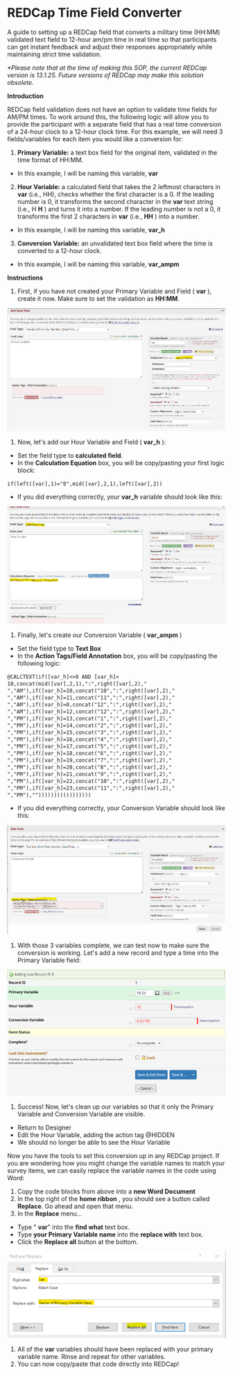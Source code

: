 # REDCap Time Field Converter
A guide to setting up a REDCap field that converts a military time (HH:MM) validated text field to 12-hour am/pm time in real time so that participants can get instant feedback and adjust their responses appropriately while maintaining strict time validation.

_\*Please note that at the time of making this SOP, the current REDCap version is 13.1.25. Future versions of REDCap may make this solution obsolete._

**Introduction**

REDCap field validation does not have an option to validate time fields for AM/PM times. To work around this, the following logic will allow you to provide the participant with a separate field that has a real time conversion of a 24-hour clock to a 12-hour clock time. For this example, we will need 3 fields/variables for each item you would like a conversion for:

1. **Primary Variable:** a text box field for the original item, validated in the time format of HH:MM.
  - In this example, I will be naming this variable, **var**
2. **Hour Variable:** a calculated field that takes the 2 leftmost characters in **var** (i.e., HH), checks whether the first character is a 0. If the leading number is 0, it transforms the second character in the **var** text string (i.e., H **H** ) and turns it into a number. If the leading number is not a 0, it transforms the first 2 characters in **var** (i.e., **HH** ) into a number.
  - In this example, I will be naming this variable, **var_h**
3. **Conversion Variable:** an unvalidated text box field where the time is converted to a 12-hour clock.
  - In this example, I will be naming this variable, **var_ampm**

**Instructions**

1. First, if you have not created your Primary Variable and Field ( **var** ), create it now. Make sure to set the validation as **HH:MM**.

![Create a Primary Field](https://github.com/ncdunn7/REDCap-Time-Field-Converter/blob/main/assets/image1.png)

1. Now, let's add our Hour Variable and Field ( **var_h** ):
  - Set the field type to **calculated field**.
  - In the **Calculation Equation** box, you will be copy/pasting your first logic block:

```
if(left([var],1)="0",mid([var],2,1),left([var],2))
```

- If you did everything correctly, your **var_h** variable should look like this:

![Create var_h field](https://github.com/ncdunn7/REDCap-Time-Field-Converter/blob/main/assets/image2.png)

1. Finally, let's create our Conversion Variable ( **var_ampm** )
  - Set the field type to **Text Box**
  - In the **Action Tags/Field Annotation** box, you will be copy/pasting the following logic:

```
@CALCTEXT(if([var_h]<>0 AND [var_h]< 10,concat(mid([var],2,1),":",right([var],2)," ","AM"),if([var_h]=10,concat("10",":",right([var],2)," ","AM"),if([var_h]=11,concat("11",":",right([var],2)," ","AM"),if([var_h]=0,concat("12",":",right([var],2)," ","AM"),if([var_h]=12,concat("12",":",right([var],2)," ","PM"),if([var_h]=13,concat("1",":",right([var],2)," ","PM"),if([var_h]=14,concat("2",":",right([var],2)," ","PM"),if([var_h]=15,concat("3",":",right([var],2)," ","PM"),if([var_h]=16,concat("4",":",right([var],2)," ","PM"),if([var_h]=17,concat("5",":",right([var],2)," ","PM"),if([var_h]=18,concat("6",":",right([var],2)," ","PM"),if([var_h]=19,concat("7",":",right([var],2)," ","PM"),if([var_h]=20,concat("8",":",right([var],2)," ","PM"),if([var_h]=21,concat("9",":",right([var],2)," ","PM"),if([var_h]=22,concat("10",":",right([var],2)," ","PM"),if([var_h]=23,concat("11",":",right([var],2)," ","PM"),"")))))))))))))))))

```

- If you did everything correctly, your Conversion Variable should look like this:

![Conversion Variable](https://github.com/ncdunn7/REDCap-Time-Field-Converter/blob/main/assets/image3.png)

1. With those 3 variables complete, we can test now to make sure the conversion is working. Let's add a new record and type a time into the Primary Variable field:

![Testing the new conversion field](https://github.com/ncdunn7/REDCap-Time-Field-Converter/blob/main/assets/image4.png)

1. Success! Now, let's clean up our variables so that it only the Primary Variable and Conversion Variable are visible.
  - Return to Designer
  - Edit the Hour Variable, adding the action tag @HIDDEN
  - We should no longer be able to see the Hour Variable

Now you have the tools to set this conversion up in any REDCap project. If you are wondering how you might change the variable names to match your survey items, we can easily replace the variable names in the code using Word:

1. Copy the code blocks from above into a **new Word Document**
2. In the top right of the **home ribbon** , you should see a button called **Replace**. Go ahead and open that menu.
3. In the **Replace** menu…
  - Type " **var**" into the **find what** text box.
  - Type **your Primary Variable name** into the **replace with** text box.
  - Click the **Replace all** button at the bottom.

![Using Word to change the variable names](https://github.com/ncdunn7/REDCap-Time-Field-Converter/blob/main/assets/image5.png)

1. All of the **var** variables should have been replaced with your primary variable name. Rinse and repeat for other variables.
2. You can now copy/paste that code directly into REDCap!

